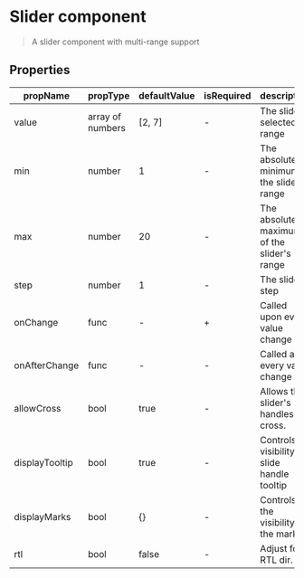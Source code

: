 # Slider component

> A slider component with multi-range support

## Properties

| propName | propType | defaultValue | isRequired | description |
|----------|----------|--------------|------------|-------------|
| value | array of numbers | [2, 7] | - | The slider's selected range |
| min | number | 1 | - | The absolute minimum of the slider's range |
| max | number | 20 | - | The absolute maximum of the slider's range |
| step | number | 1 | - | The slider's step |
| onChange | func | - | + | Called upon every value change |
| onAfterChange | func | - | - | Called after every value change |
| allowCross | bool | true | - | Allows the slider's handles to cross. |
| displayTooltip | bool | true | - | Controls visibility of slide handle tooltip |
| displayMarks | bool | {} | - | Controls the visibility of the marks. |
| rtl | bool | false | - | Adjust for RTL dir. |
